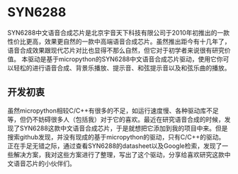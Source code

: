 # SYN6288
SYN6288中文语音合成芯片是北京宇音天下科技有限公司于2010年初推出的一款性价比更高，效果更自然的一款中高端语音合成芯片。虽然推出距今有十几年了，语音合成效果跟现代芯片对比也显得不那么自然，但它对于初学者来说很有研究价值。
本驱动是基于micropython的SYN6288中文语音合成芯片驱动，使用它你可以轻松的进行语音合成、背景乐播放、提示音、和弦提示音以及和弦乐曲的播放。

## 开发初衷
虽然micropython相较C/C++有很多的不足，如运行速度慢、各种驱动库不足等，但仍不妨碍很多人（包括我）对于它的喜欢。最近在研究语音合成的时候，发现了SYN6288这款中文语音合成芯片，于是就想把它添加到我的项目中来。但是搜索github发现，并没有现成的基于micropython的驱动，只有C/C++的驱动。正在手足无错之际，通过查看SYN6288的datasheet以及Google检索，发现了一些解决方案，我对这些方案进行了整理，写出了这个驱动，分享给喜欢研究这款中文语音芯片的小伙伴们。
